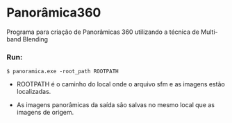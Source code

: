 # Panorâmica360

Programa para criação de Panorâmicas 360 utilizando a técnica de Multi-band Blending

### Run:

```
$ panoramica.exe -root_path ROOTPATH
```
+ ROOTPATH é o caminho do local onde o arquivo sfm e as imagens estão localizadas.

+ As imagens panorâmicas da saída são salvas no mesmo local que as imagens de origem.
